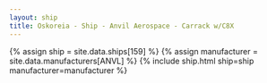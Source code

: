```yaml
---
layout: ship
title: Oskoreia - Ship - Anvil Aerospace - Carrack w/C8X
---
```

{% assign ship = site.data.ships[159] %}
{% assign manufacturer = site.data.manufacturers[ANVL] %}
{% include ship.html ship=ship manufacturer=manufacturer %}
